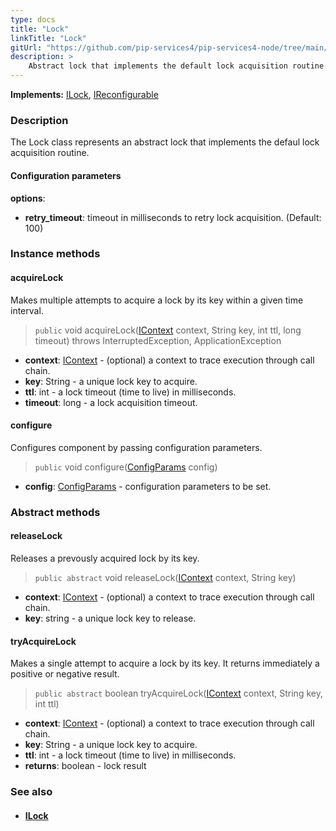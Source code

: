 ```yaml
---
type: docs
title: "Lock"
linkTitle: "Lock"
gitUrl: "https://github.com/pip-services4/pip-services4-node/tree/main/pip-services4-logic-node"
description: >
    Abstract lock that implements the default lock acquisition routine.
---
```


**Implements:** [ILock](../ilock), [IReconfigurable](../../../commons/config/ireconfigurable)

### Description

The Lock class represents an abstract lock that implements the defaul lock acquisition routine. 

#### Configuration parameters
**options**:
- **retry_timeout**: timeout in milliseconds to retry lock acquisition. (Default: 100)


### Instance methods

#### acquireLock
Makes multiple attempts to acquire a lock by its key within a given time interval.

> `public` void acquireLock([IContext](../../../components/context/icontext) context, String key, int ttl, long timeout) throws InterruptedException, ApplicationException

- **context**: [IContext](../../../components/context/icontext) - (optional) a context to trace execution through call chain.
- **key**: String - a unique lock key to acquire.
- **ttl**: int - a lock timeout (time to live) in milliseconds.
- **timeout**: long - a lock acquisition timeout.


#### configure
Configures component by passing configuration parameters.

> `public` void configure([ConfigParams](../../../components/config/config_params) config)

- **config**: [ConfigParams](../../../components/config/config_params) - configuration parameters to be set.

### Abstract methods

#### releaseLock
Releases a prevously acquired lock by its key.

> `public abstract` void releaseLock([IContext](../../../components/context/icontext) context, String key)

- **context**: [IContext](../../../components/context/icontext) - (optional) a context to trace execution through call chain.
- **key**: string - a unique lock key to release.


#### tryAcquireLock
Makes a single attempt to acquire a lock by its key.
It returns immediately a positive or negative result.

> `public abstract` boolean tryAcquireLock([IContext](../../../components/context/icontext) context, String key, int ttl)

- **context**: [IContext](../../../components/context/icontext) - (optional) a context to trace execution through call chain.
- **key**: String - a unique lock key to acquire.
- **ttl**: int - a lock timeout (time to live) in milliseconds.
- **returns**: boolean - lock result


### See also
- #### [ILock](../ilock)
